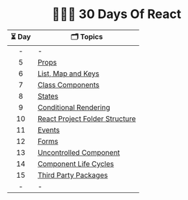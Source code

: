 <div align="center">
  <h1> 🧑🏻‍💻  30 Days Of React  </h1>

| ⏳ Day | 🗂️ Topics                            |
| :----: | ------------------------------------ |
|   -    | -                                    |
|   5    | [Props][5]                           |
|   6    | [List, Map and Keys][6]              |
|   7    | [Class Components][7]                |
|   8    | [States][8]                          |
|   9    | [Conditional Rendering][9]           |
|   10   | [React Project Folder Structure][10] |
|   11   | [Events][11]                         |
|   12   | [Forms][12]                          |
|   13   | [Uncontrolled Component][13]         |
|   14   | [Component Life Cycles][14]          |
|   15   | [Third Party Packages][15]           |
|   -    | -                                    |

</div>

<!-- Embedded Links  -->

[5]: src/day-5/README.md
[6]: src/day-6/README.md
[7]: src/day-7/README.md
[8]: src/day-8/README.md
[9]: src/day-9/README.md
[10]: src/day-10/README.md
[11]: src/day-11/README.md
[12]: src/day-12/README.md
[13]: src/day-13/README.md
[14]: src/day-14/README.md
[15]: src/day-15/README.md
